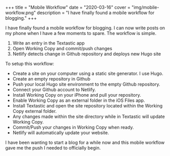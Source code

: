 +++
title = "Mobile Workflow"
date = "2020-03-16"
cover = "img/mobile-workflow.png"
description = "I have finally found a mobile workflow for blogging."
+++

I have finally found a mobile workflow for blogging. I can now write posts on my phone when I have a few moments to spare. The workflow is simple.
1. Write an entry in the Textastic app
2. Open Working Copy and commit/push changes
3. Netlify detects change in Github repository and deploys new Hugo site

To setup this workflow:

- Create a site on your computer using a static site generator. I use Hugo.
- Create an empty repository in Github
- Push your local Hugo site environment to the empty Github repository. 
- Connect your Github account to Netlify. 
- Install Working Copy on your iPhone and pull your repository. 
- Enable Working Copy as an external folder in the iOS Files app. 
- Install Textastic and open the site repository located within the Working Copy external folder. 
- Any changes made within the site directory while in Textastic will update Working Copy. 
- Commit/Push your changes in Working Copy when ready. 
- Netlify will automatically update your website. 

I have been wanting to start a blog for a while now and this mobile workflow gave me the push I needed to officially begin. 